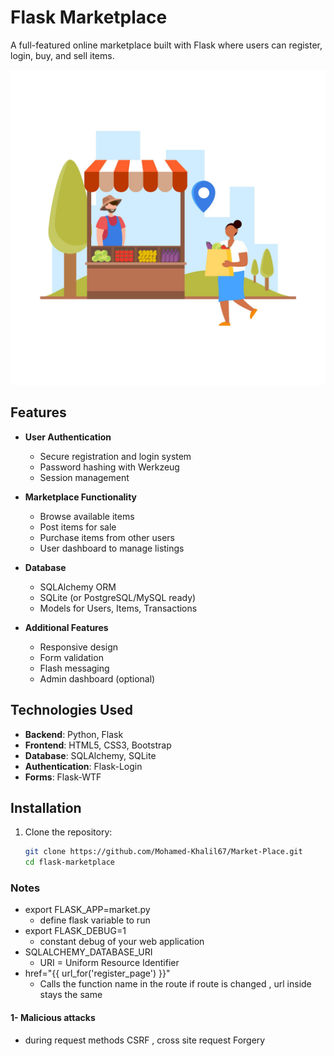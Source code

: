 # Flask Marketplace

A full-featured online marketplace built with Flask where users can register, login, buy, and sell items.

![Marketplace Screenshot](market/static/images/market.png)

## Features

- **User Authentication**
  - Secure registration and login system
  - Password hashing with Werkzeug
  - Session management

- **Marketplace Functionality**
  - Browse available items
  - Post items for sale
  - Purchase items from other users
  - User dashboard to manage listings

- **Database**
  - SQLAlchemy ORM
  - SQLite (or PostgreSQL/MySQL ready)
  - Models for Users, Items, Transactions

- **Additional Features**
  - Responsive design
  - Form validation
  - Flash messaging
  - Admin dashboard (optional)

## Technologies Used

- **Backend**: Python, Flask
- **Frontend**: HTML5, CSS3, Bootstrap
- **Database**: SQLAlchemy, SQLite
- **Authentication**: Flask-Login
- **Forms**: Flask-WTF

## Installation

1. Clone the repository:
   ```bash
   git clone https://github.com/Mohamed-Khalil67/Market-Place.git
   cd flask-marketplace


### Notes
- export FLASK_APP=market.py
  - define flask variable to run
- export FLASK_DEBUG=1 
  - constant debug of your web application
- SQLALCHEMY_DATABASE_URI
  - URI = Uniform Resource Identifier
- href="{{ url_for('register_page') }}"
  - Calls the function name in the route if route is changed , url inside stays the same

#### 1- Malicious attacks
  - during request methods CSRF , cross site request Forgery
